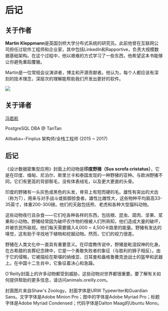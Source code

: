 # 后记

## 关于作者

**Martin Kleppmann**是英国剑桥大学分布式系统的研究员。此前他曾在互联网公司担任过软件工程师和企业家，其中包括LinkedIn和Rapportive，负责大规模数据基础架构。在这个过程中，他以艰难的方式学习了一些东西，他希望这本书能够让你避免重蹈覆辙。

Martin是一位常规会议演讲者，博主和开源贡献者。他认为，每个人都应该有深刻的技术理念，深层次的理解能帮助我们开发出更好的软件。

![](http://martin.kleppmann.com/2017/03/ddia-poster.jpg)

## 关于译者

[冯若航](https://vonng.com/about)

PostgreSQL DBA @ TanTan

Alibaba+-Finplus 架构师/全栈工程师 \(2015 ~ 2017\)

## 后记

《设计数据密集型应用》封面上的动物是**印度野猪（Sus scrofa cristatus）**，它是在印度、缅甸、尼泊尔、斯里兰卡和泰国发现的一种野猪的亚种。与欧洲野猪不同，它们有更高的背部鬃毛，没有体表绒毛，以及更大更直的头骨。

印度的野猪有一头灰色或黑色的头发，脊背上有短而硬的毛。雄性有突出的犬齿（称为T），用来与对手战斗或抵御掠食者。雄性比雌性大，这些物种平均肩高33-35英寸，体重200-300磅。他们的天敌包括熊、老虎和各种大型猫科动物。

这些动物夜行且杂食——它们吃各种各样的东西，包括根、昆虫、腐肉、坚果、浆果和小动物。野猪经常因为破坏农作物的根被人们所熟知，他们造成大量的破坏，并被农民所敌视。他们每天需要摄入4,000 ~ 4,500卡路里的能量。野猪有发达的嗅觉，这有助于寻找地下植物和挖掘动物。然而，它们的视力很差。

野猪在人类文化中一直具有重要意义。在印度教传说中，野猪是毗湿奴神的化身。在古希腊的丧葬纪念碑中，它是一个勇敢失败者的象征（与胜利的狮子相反）。由于它的侵略，它被描绘在斯堪的纳维亚、日耳曼和盎格鲁撒克逊战士的盔甲和武器上。在中国十二生肖中，它象征着决心和急躁。

O'Reilly封面上的许多动物都受到威胁，这些动物对世界都很重要。要了解有关如何提供帮助的更多信息，请访问animals.oreilly.com。

封面图片来自Shaw's Zoology。封面字体是URW Typewriter和Guardian Sans。文字字体是Adobe Minion Pro；图中的字体是Adobe Myriad Pro；标题字体是Adobe Myriad Condensed；代码字体是Dalton Maag的Ubuntu Mono。


